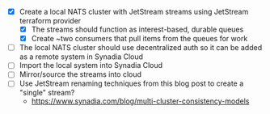 - [x] Create a local NATS cluster with JetStream streams using JetStream terraform provider
  - [x] The streams should function as interest-based, durable queues
  - [x] Create ~two consumers that pull items from the queues for work
- [ ] The local NATS cluster should use decentralized auth so it can be added as a remote system in Synadia Cloud
- [ ] Import the local system into Synadia Cloud
- [ ] Mirror/source the streams into cloud
- [ ] Use JetStream renaming techniques from this blog post to create a "single" stream?
  - https://www.synadia.com/blog/multi-cluster-consistency-models
